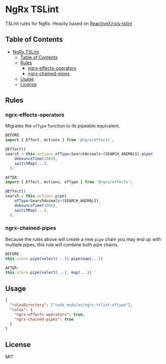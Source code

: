 # NgRx TSLint

TSLint rules for NgRx.
Heavily based on [ReactiveX/rxjs-tslint](https://github.com/ReactiveX/rxjs-tslint)

## Table of Contents

- [NgRx TSLint](#ngrx-tslint)
  - [Table of Contents](#table-of-contents)
  - [Rules](#rules)
    - [ngrx-effects-operators](#ngrx-effects-operators)
    - [ngrx-chained-pipes](#ngrx-chained-pipes)
  - [Usage](#usage)
  - [License](#license)

## Rules

### ngrx-effects-operators

Migrates the `ofType` function to its pipeable equivalent.

```ts
BEFORE:
import { Effect, Actions } from '@ngrx/effects';

@Effect()
search = this.actions.ofType<SearchAnimals>(SEARCH_ANIMALS).pipe(
    debounceTime(3000),
    switchMap(...),
  );

AFTER:
import { Effect, Actions, ofType } from '@ngrx/effects';

@Effect()
search = this.actions.pipe(
    ofType<SearchAnimals>(SEARCH_ANIMALS),
    debounceTime(3000),
    switchMap(...),
  );
```

### ngrx-chained-pipes

Because the rules above will create a new `pipe` chain you may end up with multiple pipes, this rule will combine both pipe chains.

```ts
BEFORE:
this.store.pipe(select(...)).pipe(map(...))

AFTER:
this.store.pipe(select(...), map(...))
```

## Usage

```json
{
  "rulesDirectory": ["node_modules/ngrx-tslint-oftype"],
  "rules": {
    "ngrx-effects-operators": true,
    "ngrx-chained-pipes": true
  }
}
```

## License

MIT
